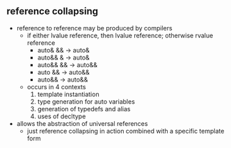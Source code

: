 ## reference collapsing
- reference to reference may be produced by compilers
	- if either lvalue reference, then lvalue reference; otherwise rvalue reference
		- auto& && -> auto&
		- auto&& & -> auto&
		- auto&& && -> auto&&
		- auto && -> auto&&
		- auto&&  -> auto&&
	- occurs in 4 contexts
		1. template instantiation
		2. type generation for auto variables
		3. generation of typedefs and alias
		4. uses of decltype
- allows the abstraction of universal references
	- just reference collapsing in action combined with a specific template form